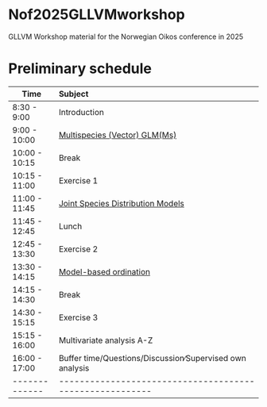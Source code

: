 # Nof2025GLLVMworkshop
GLLVM Workshop material for the Norwegian Oikos conference in 2025

# Preliminary schedule
|Time         |Subject                                                 |
|-------------|:-------------------------------------------------------|
|8:30 - 9:00  |Introduction                                            |
|9:00 - 10:00 |[Multispecies (Vector) GLM(Ms)](https://github.com/BertvanderVeen/Nof2025GLLVMworkshop/blob/main/VGLMMs/VectorGLMMs.pdf)                           | <!--GLM/Ms, maybe some checking of correlation in residuals ala Zuur, or just general residual diagnostics-->
|10:00 - 10:15|Break                                                   |
|10:15 - 11:00|Exercise 1
|11:00 - 11:45|[Joint Species Distribution Models](https://github.com/BertvanderVeen/Nof2025GLLVMworkshop/blob/main/JSDM/JSDM.pdf)                       | <!-- also full rank lme4 code with warnings-->
|11:45 - 12:45|Lunch                                                   |
|12:45 - 13:30|Exercise 2
|13:30 - 14:15|[Model-based ordination](https://github.com/BertvanderVeen/Nof2025GLLVMworkshop/blob/main/Ordination/Ordination.pdf)                                | <!--different types of ordinations-->
|14:15 - 14:30|Break                                                   |
|14:30 - 15:15|Exercise 3
|15:15 - 16:00|Multivariate analysis A-Z                               |
|16:00 - 17:00|Buffer time/Questions/Discussion∕Supervised own analysis|
|-------------|--------------------------------------------------------|


